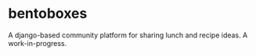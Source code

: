 # bentoboxes
A django-based community platform for sharing lunch and recipe ideas. A work-in-progress.


